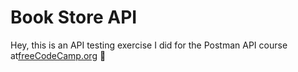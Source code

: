 # Book Store API  
Hey, this is an API testing exercise I did for the Postman API course at[freeCodeCamp.org](https://www.freecodecamp.org/news/learn-how-to-use-postman-to-test-apis/)
🖖
